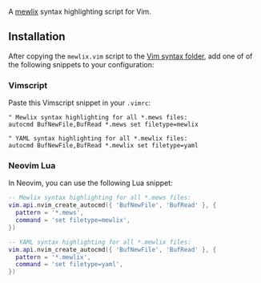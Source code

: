 A [mewlix](https://github.com/KBMackenzie/mewlix) syntax highlighting script for Vim.

## Installation
After copying the `mewlix.vim` script to the [Vim syntax folder](https://vimdoc.sourceforge.net/htmldoc/syntax.html#mysyntaxfile), add one of of the following snippets to your configuration:

### Vimscript
Paste this Vimscript snippet in your `.vimrc`:
```vim
" Mewlix syntax highlighting for all *.mews files:
autocmd BufNewFile,BufRead *.mews set filetype=mewlix

" YAML syntax highlighting for all *.mewlix files:
autocmd BufNewFile,BufRead *.mewlix set filetype=yaml
```

### Neovim Lua
In Neovim, you can use the following Lua snippet:
```lua
-- Mewlix syntax highlighting for all *.mews files:
vim.api.nvim_create_autocmd({ 'BufNewFile', 'BufRead' }, {
  pattern = '*.mews',
  command = 'set filetype=mewlix',
})

-- YAML syntax highlighting for all *.mewlix files:
vim.api.nvim_create_autocmd({ 'BufNewFile', 'BufRead' }, {
  pattern = '*.mewlix',
  command = 'set filetype=yaml',
})
```
